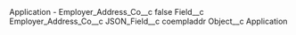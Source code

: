 <?xml version="1.0" encoding="UTF-8"?>
<CustomMetadata xmlns="http://soap.sforce.com/2006/04/metadata" xmlns:xsi="http://www.w3.org/2001/XMLSchema-instance" xmlns:xsd="http://www.w3.org/2001/XMLSchema">
    <label>Application - Employer_Address_Co__c</label>
    <protected>false</protected>
    <values>
        <field>Field__c</field>
        <value xsi:type="xsd:string">Employer_Address_Co__c</value>
    </values>
    <values>
        <field>JSON_Field__c</field>
        <value xsi:type="xsd:string">coempladdr</value>
    </values>
    <values>
        <field>Object__c</field>
        <value xsi:type="xsd:string">Application</value>
    </values>
</CustomMetadata>
